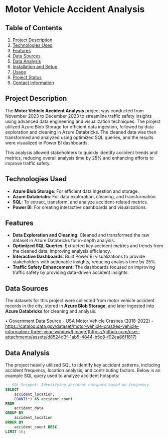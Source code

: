 # Motor Vehicle Accident Analysis

## Table of Contents
1. [Project Description](#project-description)
2. [Technologies Used](#technologies-used)
3. [Features](#features)
4. [Data Sources](#data-sources)
5. [Data Analysis](#data-analysis)
6. [Installation and Setup](#installation-and-setup)
7. [Usage](#usage)
8. [Project Status](#project-status)
9. [Contact Information](#contact-information)

## Project Description
The **Motor Vehicle Accident Analysis** project was conducted from November 2023 to December 2023 to streamline traffic safety insights using advanced data engineering and visualization techniques. The project utilized Azure Blob Storage for efficient data ingestion, followed by data exploration and cleaning in Azure Databricks. The cleaned data was then transformed and analyzed using optimized SQL queries, and the results were visualized in Power BI dashboards.

This analysis allowed stakeholders to quickly identify accident trends and metrics, reducing overall analysis time by 25% and enhancing efforts to improve traffic safety.

## Technologies Used
- **Azure Blob Storage**: For efficient data ingestion and storage.
- **Azure Databricks**: For data exploration, cleaning, and transformation.
- **SQL**: To extract, transform, and analyze accident-related metrics.
- **Power BI**: For creating interactive dashboards and visualizations.

## Features
- **Data Exploration and Cleaning**: Cleaned and transformed the raw dataset in Azure Databricks for in-depth analysis.
- **Optimized SQL Queries**: Extracted key accident metrics and trends from the cleaned data, improving analysis efficiency.
- **Interactive Dashboards**: Built Power BI visualizations to provide stakeholders with actionable insights, reducing analysis time by 25%.
- **Traffic Safety Enhancement**: The dashboards focused on improving traffic safety by providing data-driven accident insights.

## Data Sources
The datasets for this project were collected from motor vehicle accident records in the city, stored in **Azure Blob Storage**, and later ingested into **Azure Databricks** for cleaning and analysis.

•	Government Data Source - USA Motor Vehicle Crashes (2018-2022) - https://catalog.data.gov/dataset/motor-vehicle-crashes-vehicle-information-three-year-window![image](https://github.com/user-attachments/assets/d8524d3f-1ab5-4844-b5c8-f02ea86f1817)


## Data Analysis
The project heavily utilized SQL to identify key accident patterns, including accident frequency, location analysis, and contributing factors. Below is an example SQL query used to analyze accident hotspots:

```sql
-- SQL Snippet: Identifying accident hotspots based on frequency
SELECT 
    accident_location,
    COUNT(*) AS accident_count
FROM 
    accident_data
GROUP BY 
    accident_location
ORDER BY 
    accident_count DESC
LIMIT 10;
